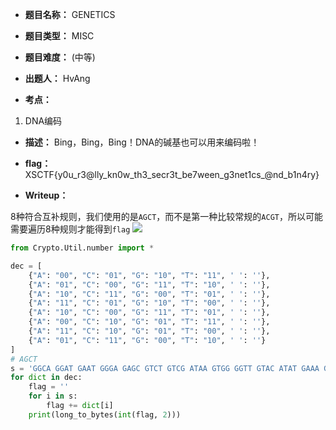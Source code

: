 * **题目名称：** GENETICS

* **题目类型：** MISC

* **题目难度：** (中等)

* **出题人：** HvAng

* **考点：**  

1. DNA编码

* **描述：**  Bing，Bing，Bing！DNA的碱基也可以用来编码啦！

* **flag：** XSCTF{y0u_r3@lly_kn0w_th3_secr3t_be7ween_g3net1cs_@nd_b1n4ry}

* **Writeup：**

8种符合互补规则，我们使用的是`AGCT`，而不是第一种比较常规的`ACGT`，所以可能需要遍历8种规则才能得到`flag`
![](https://pic1.zhimg.com/80/v2-2a7bf8b897ab026614d466d7eec59c3c_1440w.png?source=d16d100b)

```py
from Crypto.Util.number import *

dec = [
    {"A": "00", "C": "01", "G": "10", "T": "11", ' ': ''},
    {"A": "01", "C": "00", "G": "11", "T": "10", ' ': ''},
    {"A": "10", "C": "11", "G": "00", "T": "01", ' ': ''},
    {"A": "11", "C": "01", "G": "10", "T": "00", ' ': ''},
    {"A": "10", "C": "00", "G": "11", "T": "01", ' ': ''},
    {"A": "00", "C": "10", "G": "01", "T": "11", ' ': ''},
    {"A": "11", "C": "10", "G": "01", "T": "00", ' ': ''},
    {"A": "01", "C": "11", "G": "00", "T": "10", ' ': ''}
]
# AGCT
s = 'GGCA GGAT GAAT GGGA GAGC GTCT GTCG ATAA GTGG GGTT GTAC ATAT GAAA GCTA GCTA GTCG GGTT GCCT GCTC ATAA GTGT GGTT GTGA GCCA ATAT GGTT GTAT GCGG GCAT GTAC ATAT GTGA GGTT GCAC GCGG ATGT GTGT GCGG GCGG GCTC GGTT GCGT ATAT GCTC GCGG GTGA ATAG GCAT GTAT GGTT GAAA GCTC GCGA GGTT GCAC ATAG GCTC ATGA GTAC GTCG GTTG'
for dict in dec:
    flag = ''
    for i in s:
        flag += dict[i]
    print(long_to_bytes(int(flag, 2)))
```